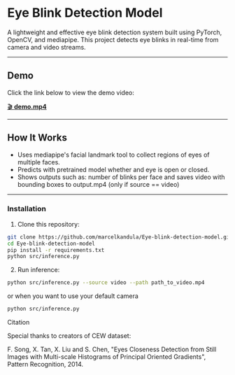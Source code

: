# Eye Blink Detection Model

A lightweight and effective eye blink detection system built using PyTorch, OpenCV, and mediapipe. This project detects eye blinks in real-time from camera and video streams.

---

##  Demo
 
Click the link below to view the demo video:

[🎬 **demo.mp4**](demo.mp4)


---

##  How It Works

- Uses mediapipe's facial landmark tool to collect regions of eyes of multiple faces.
- Predicts with pretrained model whether and eye is open or closed.
- Shows outputs such as: number of blinks per face and saves video with bounding boxes to output.mp4 (only if source == video)

---


###  Installation

1. Clone this repository:

```bash
git clone https://github.com/marcelkandula/Eye-blink-detection-model.git
cd Eye-blink-detection-model
pip install -r requirements.txt
python src/inference.py
```

2. Run inference:

```bash
python src/inference.py --source video --path path_to_video.mp4
```

or when you want to use your default camera


```bash
python src/inference.py
```

Citation

Special thanks to creators of CEW dataset:

F. Song, X. Tan, X. Liu and S. Chen,
"Eyes Closeness Detection from Still Images with Multi-scale Histograms of Principal Oriented Gradients",
Pattern Recognition, 2014.

